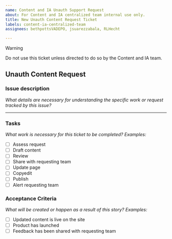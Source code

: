 ```yaml
---
name: Content and IA Unauth Support Request
about: For Content and IA centralized team internal use only.
title: New Unauth Content Request Ticket
labels: content-ia-centralized-team
assignees: bethpottsVADEPO, jsuarezzabala, RLHecht

---
```


> [!WARNING]
> Do not use this ticket unless directed to do so by the Content and IA team.

## Unauth Content Request

### Issue description
_What details are necessary for understanding the specific work or request tracked by this issue?_

---
### Tasks
_What work is necessary for this ticket to be completed? Examples:_
- [ ] Assess request
- [ ] Draft content
- [ ] Review 
- [ ] Share with requesting team
- [ ] Update page
- [ ] Copyedit
- [ ] Publish
- [ ] Alert requesting team

### Acceptance Criteria
_What will be created or happen as a result of this story? Examples:_
- [ ] Updated content is live on the site
- [ ] Product has launched
- [ ] Feedback has been shared with requesting team
